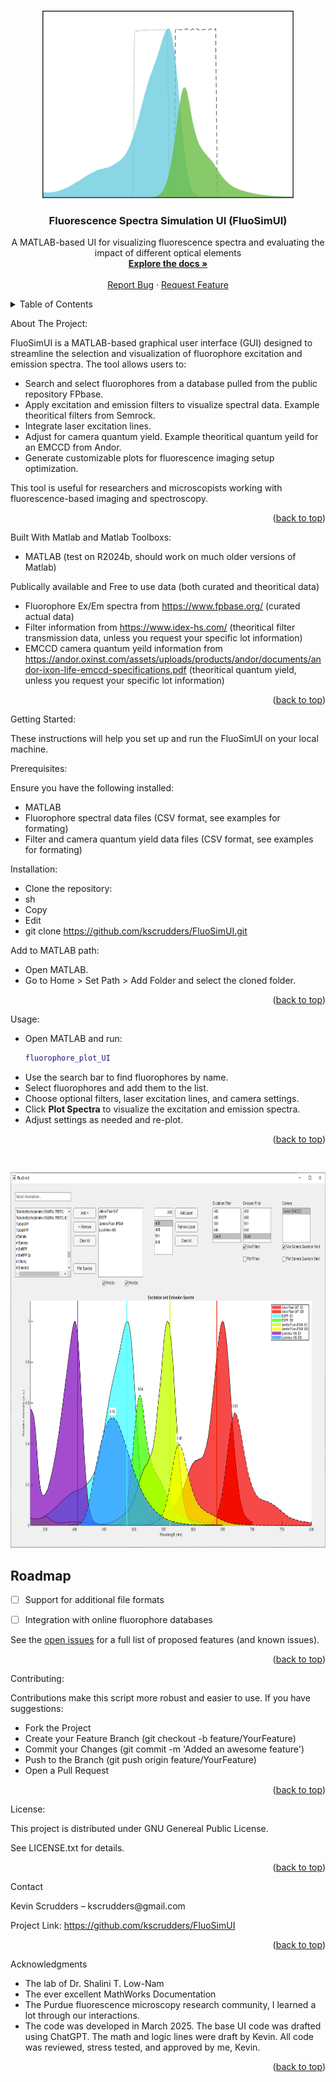 <a id="readme-top"></a>
<!--
*** Thanks for checking out the FluoSimUI Readme. If you have a suggestion
*** that would make this better, please fork the repo and create a pull request
*** or simply open an issue with the tag "enhancement".
*** 
*** I imagine a world where scientific knowledge provides solutions for every health challenge, enabling everyone to live with autonomy, freedom, and well-being.
*** I created this project so that I might streamline taking raw microscopy data in my PhD and convert that in biological insights that might aid understanding the next generation of engineered T cell immunotherapies.
*** I hope this could be useful to a few future scienctist in whatever pursuit they are taking on. 
*** I would be overjoyed to help enable you to make discoveries and share knowlegde with humanity.
-->

<!-- PROJECT LOGO --> <br /> <div align="center">   <a href="https://github.com/kscrudders/FluoSimUI"> <img src="/images/FluoSimUI_projectlogo.png" alt="Logo" width="402" height="300"> </a> <h3 align="center">Fluorescence Spectra Simulation UI (FluoSimUI)</h3> <p align="center"> A MATLAB-based UI for visualizing fluorescence spectra and evaluating the impact of different optical elements <br /> <a href="https://github.com/your_username/FluoSimUI"><strong>Explore the docs »</strong></a> <br /> <br /> <a href="https://github.com/kscrudders/FluoSimUI/issues">Report Bug</a> · <a href="https://github.com/kscrudders/FluoSimUI/issues">Request Feature</a> </p> </div> <!-- TABLE OF CONTENTS --> <details> <summary>Table of Contents</summary> <ol> <li><a href="#about-the-project">About The Project</a></li> <li><a href="#built-with">Built With</a></li> <li><a href="#getting-started">Getting Started</a> <ul> <li><a href="#prerequisites">Prerequisites</a></li> <li><a href="#installation">Installation</a></li> </ul> </li> <li><a href="#usage">Usage</a></li> <li><a href="#roadmap">Roadmap</a></li> <li><a href="#contributing">Contributing</a></li> <li><a href="#license">License</a></li> <li><a href="#contact">Contact</a></li> <li><a href="#acknowledgments">Acknowledgments</a></li> </ol> </details> <!-- ABOUT THE PROJECT -->
About The Project: </p>
FluoSimUI is a MATLAB-based graphical user interface (GUI) designed to streamline the selection and visualization of fluorophore excitation and emission spectra. The tool allows users to:

- Search and select fluorophores from a database pulled from the public repository FPbase.
- Apply excitation and emission filters to visualize spectral data. Example theoritical filters from Semrock.
- Integrate laser excitation lines.
- Adjust for camera quantum yield. Example theoritical quantum yeild for an EMCCD from Andor.
- Generate customizable plots for fluorescence imaging setup optimization.

This tool is useful for researchers and microscopists working with fluorescence-based imaging and spectroscopy.

<p align="right">(<a href="#readme-top">back to top</a>)</p> <!-- BUILT WITH -->

Built With Matlab and Matlab Toolboxs:
- MATLAB (test on R2024b, should work on much older versions of Matlab)
	
Publically available and Free to use data (both curated and theoritical data)
* Fluorophore Ex/Em spectra from https://www.fpbase.org/ (curated actual data)
* Filter information from https://www.idex-hs.com/ (theoritical filter transmission data, unless you request your specific lot information)
* EMCCD camera quantum yeild information from https://andor.oxinst.com/assets/uploads/products/andor/documents/andor-ixon-life-emccd-specifications.pdf (theoritical quantum yield, unless you request your specific lot information)


<p align="right">(<a href="#readme-top">back to top</a>)</p> <!-- GETTING STARTED -->

Getting Started: </p>
These instructions will help you set up and run the FluoSimUI on your local machine.

Prerequisites: </p>
Ensure you have the following installed:
- MATLAB
- Fluorophore spectral data files (CSV format, see examples for formating)
- Filter and camera quantum yield data files (CSV format, see examples for formating)

Installation: </p>
* Clone the repository:
* sh
* Copy
* Edit
* git clone https://github.com/kscrudders/FluoSimUI.git

Add to MATLAB path:
* Open MATLAB.
* Go to Home > Set Path > Add Folder and select the cloned folder.

<p align="right">(<a href="#readme-top">back to top</a>)</p> <!-- USAGE EXAMPLES -->

Usage:
* Open MATLAB and run:
   ```matlab
   fluorophore_plot_UI
   ```
* Use the search bar to find fluorophores by name.
* Select fluorophores and add them to the list.
* Choose optional filters, laser excitation lines, and camera settings.
* Click **Plot Spectra** to visualize the excitation and emission spectra.
* Adjust settings as needed and re-plot.

<p align="right">(<a href="#readme-top">back to top</a>)</p> <!-- ROADMAP -->

<br /> <div align="center">   <a href="https://github.com/kscrudders/FluoSimUI"> <img src="/images/FluoSimUI_screenshot.png" alt="GUI Screenshot" width="775" height="600"> </a> 
<div align="left">

## Roadmap

- [ ] Support for additional file formats
- [ ] Integration with online fluorophore databases


See the [open issues](https://github.com/kscrudders/FluoSimUI/issues) for a full list of proposed features (and known issues).

<p align="right">(<a href="#readme-top">back to top</a>)</p> <!-- CONTRIBUTING -->

Contributing: </p>
Contributions make this script more robust and easier to use. If you have suggestions:
* Fork the Project
* Create your Feature Branch (git checkout -b feature/YourFeature)
* Commit your Changes (git commit -m 'Added an awesome feature')
* Push to the Branch (git push origin feature/YourFeature)
* Open a Pull Request

<p align="right">(<a href="#readme-top">back to top</a>)</p> <!-- LICENSE -->

License: </p>
This project is distributed under GNU Genereal Public License. </p>
See LICENSE.txt for details.

<p align="right">(<a href="#readme-top">back to top</a>)</p> <!-- CONTACT -->
Contact </p>
Kevin Scrudders – kscrudders@gmail.com

Project Link: https://github.com/kscrudders/FluoSimUI

<p align="right">(<a href="#readme-top">back to top</a>)</p> <!-- ACKNOWLEDGMENTS -->

Acknowledgments
* The lab of Dr. Shalini T. Low-Nam
* The ever excellent MathWorks Documentation
* The Purdue fluorescence microscopy research community, I learned a lot through our interactions.
* The code was developed in March 2025. The base UI code was drafted using ChatGPT. The math and logic lines were draft by Kevin. All code was reviewed, stress tested, and approved by me, Kevin.

<p align="right">(<a href="#readme-top">back to top</a>)</p>

